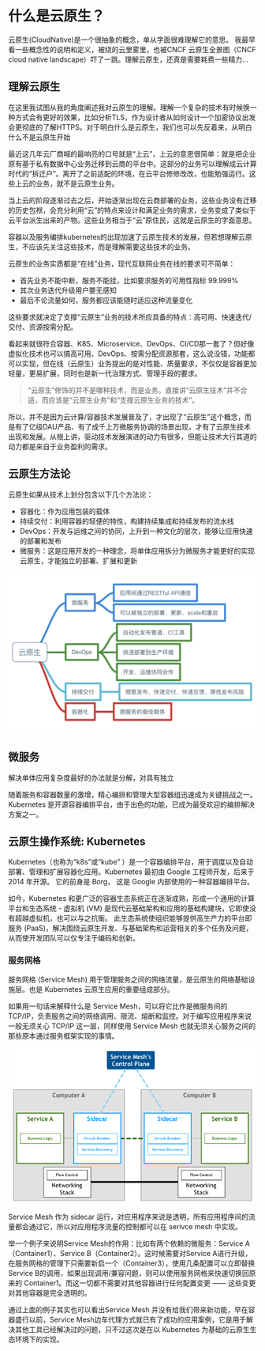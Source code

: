# 什么是云原生？

云原生(CloudNative)是一个很抽象的概念，单从字面很难理解它的意思。 我最早看一些概念性的说明和定义，被绕的云里雾里，也被CNCF 云原生全景图（CNCF cloud native landscape）吓了一跳。理解云原生，还真是需要耗费一些精力...

## 理解云原生

在这里我试图从我的角度阐述我对云原生的理解。理解一个复杂的技术有时候换一种方式会有更好的效果，比如分析TLS，作为设计者从如何设计一个加密协议出发会更彻底的了解HTTPS。对于明白什么是云原生，我们也可以先反着来，从明白什么不是云原生开始

最近这几年云厂商喊的最响亮的口号就是“上云”，上云的意思很简单：就是把企业原有基于私有数据中心业务迁移到云商的平台中。这部分的业务可以理解成云计算时代的“拆迁户”。离开了之前适配的环境，在云平台修修改改，也能勉强运行。这些上云的业务，就不是云原生业务。

当上云的阶段逐渐过去之后，开始逐渐出现在云商部署的业务，这些业务没有迁移的历史包袱，会充分利用“云”的特点来设计和满足业务的需求，业务变成了类似于云平台派生出来的产物。这些业务相当于“云”原住民，这就是云原生的字面意思。

容器以及服务编排kubernetes的出现加速了云原生技术的发展，但若想理解云原生，不应该先关注这些技术，而是理解需要这些技术的业务。

云原生的业务实质都是“在线”业务，现代互联网业务在线的要求可不简单：

- 首先业务不能中断，服务不能挂，比如要求服务的可用性指标 99.999%
- 其次业务迭代升级用户要无感知
- 最后不论流量如何，服务都应该能随时适应这种流量变化

这些要求就决定了支撑“云原生”业务的技术所应具备的特点：高可用、快速迭代/交付、资源按需分配。

看起来就很符合容器、K8S、Microservice、DevOps、CI/CD那一套了？但好像虚拟化技术也可以搞高可用、DevOps、按需分配资源那套，这么说没错，功能都可以实现，但在线（云原生）业务提出的是对性能、质量要求，不仅仅是容器更加轻量，更易扩展，同时也是新一代治理方式、管理手段的要求。

> “云原生”修饰的并不是哪种技术，而是业务。直接讲“云原生技术”并不合适，而应该是“云原生业务”和“支撑云原生业务的技术”。


所以，并不是因为云计算/容器技术发展普及了，才出现了“云原生”这个概念，而是有了亿级DAU产品、有了成千上万微服务协调的场景出现，才有了云原生技术出现和发展。从根上讲，驱动技术发展演进的动力有很多，但能让技术大行其道的动力都是来自于业务盈利的需求。


## 云原生方法论

云原生如果从技术上划分包含以下几个方法论：

- 容器化：作为应用包装的载体
- 持续交付：利用容器的轻便的特性，构建持续集成和持续发布的流水线
- DevOps：开发与运维之间的协同，上升到一种文化的层次，能够让应用快速的部署和发布
- 微服务：这是应用开发的一种理念，将单体应用拆分为微服务才能更好的实现云原生，才能独立的部署、扩展和更新

<div  align="center">
	<img src="/assets/chapter4/cloud-native-architecutre-mindnode.jpg" width = "550"  align=center />
</div>

## 微服务

解决单体应用复杂度最好的办法就是分解，对具有独立


随着服务和容器数量的激增，精心编排和管理大型容器组迅速成为关键挑战之一。 Kubernetes 是开源容器编排平台，由于出色的功能，已成为最受欢迎的编排解决方案之一。


## 云原生操作系统: Kubernetes

Kubernetes（也称为“k8s”或“kube” ）是一个容器编排平台，用于调度以及自动部署、管理和扩展容器化应用。Kubernetes 最初由 Google 工程师开发，后来于 2014 年开源。 它的前身是 Borg， 这是 Google 内部使用的一种容器编排平台。

如今，Kubernetes 和更广泛的容器生态系统正在逐渐成熟，形成一个通用的计算平台和生态系统 - 虚拟机 (VM) 是现代云基础架构和应用的基础构建块，它即使没有超越虚拟机，也可以与之抗衡。 此生态系统使组织能够提供高生产力的平台即服务 (PaaS)，解决围绕云原生开发、与基础架构和运营相关的多个任务及问题，从而使开发团队可以仅专注于编码和创新。     



### 服务网格

服务网格 (Service Mesh) 用于管理服务之间的网络流量，是云原生的网络基础设施层。也是 Kubernetes 云原生应用的重要组成部分。

如果用一句话来解释什么是 Service Mesh，可以将它比作是微服务间的 TCP/IP，负责服务之间的网络调用、限流、熔断和监控。对于编写应用程序来说一般无须关心 TCP/IP 这一层，同样使用 Service Mesh 也就无须关心服务之间的那些原本通过服务框架实现的事情。


<div  align="center">
	<img src="/assets/chapter4/service-mesh-arch.png" width = "500"  align=center />
</div>

Service Mesh 作为 sidecar 运行，对应用程序来说是透明，所有应用程序间的流量都会通过它，所以对应用程序流量的控制都可以在 serivce mesh 中实现。

举一个例子来说明Service Mesh的作用：比如有两个依赖的微服务：Service A（Container1）、Service B（Container2）。这时候需要对Service A进行升级，在服务网格的管理下只需要新启一个（Container3），使用几条配置可以立即替换 Service B的调用，如果出现调用/兼容问题，则可以使用服务网格来快速切换回原来的 Container1。而这一切都不需要对其他容器进行任何配置变更 —— 这些变更对其他容器是完全透明的。

通过上面的例子其实也可以看出Service Mesh 并没有给我们带来新功能，早在容器盛行以前，Service Mesh边车代理方式就已有了成功的应用案例，它是用于解决其他工具已经解决过的问题，只不过这次是在以 Kubernetes 为基础的云原生生态环境下的实现。


